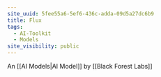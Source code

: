 ```yaml
---
site_uuid: 5fee55a6-5ef6-436c-adda-09d5a27dc6b9
title: Flux
tags:
  - AI-Toolkit
  - Models
site_visibility: public
---
```


An [[AI Models|AI Model]] by [[Black Forest Labs]]